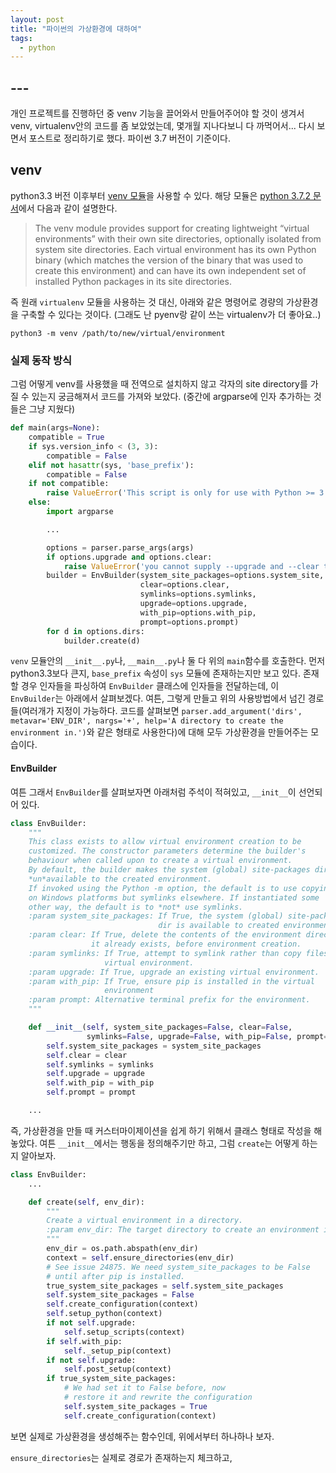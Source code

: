 ```yaml
---
layout: post
title: "파이썬의 가상환경에 대하여"
tags:
  - python
---
```


## ---

개인 프로젝트를 진행하던 중 venv 기능을 끌어와서 만들어주어야 할 것이 생겨서 venv, virtualenv안의 코드를 좀 보았었는데, 몇개월 지나다보니 다 까먹어서... 다시 보면서 포스트로 정리하기로 했다. 파이썬 3.7 버전이 기준이다.

## venv

python3.3 버전 이후부터 [venv 모듈](https://github.com/python/cpython/tree/3.7/Lib/venv/)을 사용할 수 있다. 해당 모듈은 [python 3.7.2 문서](https://docs.python.org/3/library/venv.html#module-venv)에서 다음과 같이 설명한다.

> The venv module provides support for creating lightweight “virtual environments” with their own site directories, optionally isolated from system site directories. Each virtual environment has its own Python binary (which matches the version of the binary that was used to create this environment) and can have its own independent set of installed Python packages in its site directories.

즉 원래 `virtualenv` 모듈을 사용하는 것 대신, 아래와 같은 명령어로 경량의 가상환경을 구축할 수 있다는 것이다. (그래도 난 pyenv랑 같이 쓰는 virtualenv가 더 좋아요..)

```shell
python3 -m venv /path/to/new/virtual/environment
```

### 실제 동작 방식

그럼 어떻게 venv를 사용했을 때 전역으로 설치하지 않고 각자의 site directory를 가질 수 있는지 궁금해져서 코드를 가져와 보았다. (중간에 argparse에 인자 추가하는 것들은 그냥 지웠다)

```python
def main(args=None):
    compatible = True
    if sys.version_info < (3, 3):
        compatible = False
    elif not hasattr(sys, 'base_prefix'):
        compatible = False
    if not compatible:
        raise ValueError('This script is only for use with Python >= 3.3')
    else:
        import argparse

        ...

        options = parser.parse_args(args)
        if options.upgrade and options.clear:
            raise ValueError('you cannot supply --upgrade and --clear together.')
        builder = EnvBuilder(system_site_packages=options.system_site,
                             clear=options.clear,
                             symlinks=options.symlinks,
                             upgrade=options.upgrade,
                             with_pip=options.with_pip,
                             prompt=options.prompt)
        for d in options.dirs:
            builder.create(d)
```

`venv` 모듈안의 `__init__.py`나, `__main__.py`나 둘 다 위의 `main`함수를 호출한다. 먼저 python3.3보다 큰지, `base_prefix` 속성이 `sys` 모듈에 존재하는지만 보고 있다. 존재할 경우 인자들을 파싱하여 `EnvBuilder` 클래스에 인자들을 전달하는데, 이 `EnvBuilder`는 아래에서 살펴보겠다. 여튼, 그렇게 만들고 위의 사용방법에서 넘긴 경로들(여러개가 지정이 가능하다. 코드를 살펴보면 ```parser.add_argument('dirs', metavar='ENV_DIR', nargs='+', help='A directory to create the environment in.')```와 같은 형태로 사용한다)에 대해 모두 가상환경을 만들어주는 모습이다.

#### EnvBuilder

여튼 그래서 `EnvBuilder`를 살펴보자면 아래처럼 주석이 적혀있고, `__init__`이 선언되어 있다.

```python
class EnvBuilder:
    """
    This class exists to allow virtual environment creation to be
    customized. The constructor parameters determine the builder's
    behaviour when called upon to create a virtual environment.
    By default, the builder makes the system (global) site-packages dir
    *un*available to the created environment.
    If invoked using the Python -m option, the default is to use copying
    on Windows platforms but symlinks elsewhere. If instantiated some
    other way, the default is to *not* use symlinks.
    :param system_site_packages: If True, the system (global) site-packages
                                 dir is available to created environments.
    :param clear: If True, delete the contents of the environment directory if
                  it already exists, before environment creation.
    :param symlinks: If True, attempt to symlink rather than copy files into
                     virtual environment.
    :param upgrade: If True, upgrade an existing virtual environment.
    :param with_pip: If True, ensure pip is installed in the virtual
                     environment
    :param prompt: Alternative terminal prefix for the environment.
    """

    def __init__(self, system_site_packages=False, clear=False,
                 symlinks=False, upgrade=False, with_pip=False, prompt=None):
        self.system_site_packages = system_site_packages
        self.clear = clear
        self.symlinks = symlinks
        self.upgrade = upgrade
        self.with_pip = with_pip
        self.prompt = prompt

    ...
```

즉, 가상환경을 만들 때 커스터마이제이션을 쉽게 하기 위해서 클래스 형태로 작성을 해놓았다. 여튼 `__init__`에서는 행동을 정의해주기만 하고, 그럼 `create`는 어떻게 하는지 알아보자.

```python
class EnvBuilder:
    ...

    def create(self, env_dir):
        """
        Create a virtual environment in a directory.
        :param env_dir: The target directory to create an environment in.
        """
        env_dir = os.path.abspath(env_dir)
        context = self.ensure_directories(env_dir)
        # See issue 24875. We need system_site_packages to be False
        # until after pip is installed.
        true_system_site_packages = self.system_site_packages
        self.system_site_packages = False
        self.create_configuration(context)
        self.setup_python(context)
        if not self.upgrade:
            self.setup_scripts(context)
        if self.with_pip:
            self._setup_pip(context)
        if not self.upgrade:
            self.post_setup(context)
        if true_system_site_packages:
            # We had set it to False before, now
            # restore it and rewrite the configuration
            self.system_site_packages = True
            self.create_configuration(context)
```

보면 실제로 가상환경을 생성해주는 함수인데, 위에서부터 하나하나 보자.

`ensure_directories`는 실제로 경로가 존재하는지 체크하고,
